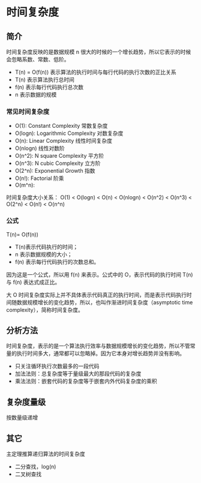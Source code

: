 # 时间复杂度

## 简介

时间复杂度反映的是数据规模 n 很大的时候的一个增长趋势，所以它表示的时候会忽略系数、常数、低阶。

- T(n) = O(f(n)) 表示算法的执行时间与每行代码的执行次数的正比关系
- T(n) 表示算法执行总时间
- f(n) 表示每行代码执行总次数
- n 表示数据的规模

### 常见时间复杂度

- O(1): Constant Complexity 常数复杂度
- O(logn): Logarithmic Complexity 对数复杂度
- O(n): Linear Complexity 线性时间复杂度
- O(nlogn) 线性对数阶
- O(n^2): N square Complexity 平⽅阶
- O(n^3): N cubic Complexity ⽴⽅阶
- O(2^n): Exponential Growth 指数
- O(n!): Factorial 阶乘
- O(m^n):

时间复杂度大小关系： O(1) < O(logn) < O(n) < O(nlogn) < O(n^2) < O(n^3) < O(2^n) < O(n!) < O(n^n)

### 公式

T(n)= O(f(n))

- T(n)表示代码执行的时间；
- n 表示数据规模的大小；
- f(n) 表示每行代码执行的次数总和。

因为这是一个公式，所以用 f(n) 来表示。公式中的 O，表示代码的执行时间 T(n) 与 f(n) 表达式成正比。

大 O 时间复杂度实际上并不具体表示代码真正的执行时间，而是表示代码执行时间随数据规模增长的变化趋势，所以，也叫作渐进时间复杂度（asymptotic time complexity），简称时间复杂度。

## 分析方法

时间复杂度，表示的是一个算法执行效率与数据规模增长的变化趋势，所以不管常量的执行时间多大，通常都可以忽略掉。因为它本身对增长趋势并没有影响。

- 只关注循环执行次数最多的一段代码
- 加法法则：总复杂度等于量级最大的那段代码的复杂度
- 乘法法则：嵌套代码的复杂度等于嵌套内外代码复杂度的乘积

## 复杂度量级

按数量级递增

## 其它

主定理推算递归算法的时间复杂度

- 二分查找，log(n)
- 二叉树查找
